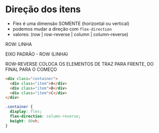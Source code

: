 # Direção dos itens

- Flex é uma dimensão SOMENTE (horizontal ou vertical)
- podemos mudar a direção com `flex-direction`
- valores: (row | row-reverse | column | column-reverse)

ROW: LINHA

EIXO PADRÃO - ROW (LINHA)

ROW-REVERSE COLOCA OS ELEMENTOS DE TRAZ PARA FRENTE, DO FINAL PARA O COMEÇO

```HTML
<div class="container">
  <div class="item">A</div>
  <div class="item">B</div>
  <div class="item">C</div>
</div>
```

```CSS
.container {
  display: flex;
  flex-direction: column-reverse;
  height: 80vh;
}
```
